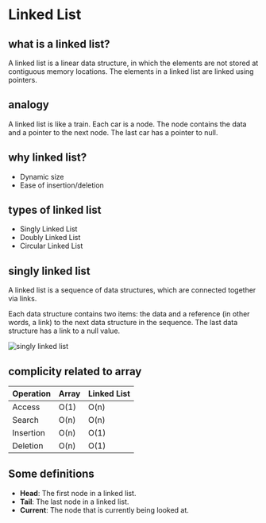 # Linked List

## what is a linked list?

A linked list is a linear data structure, in which the elements are not stored at contiguous memory locations. The elements in a linked list are linked using pointers.

## analogy

A linked list is like a train. Each car is a node. The node contains the data and a pointer to the next node. The last car has a pointer to null.

## why linked list?

- Dynamic size
- Ease of insertion/deletion

## types of linked list

- Singly Linked List
- Doubly Linked List
- Circular Linked List

## singly linked list

A linked list is a sequence of data structures, which are connected together via links.

Each data structure contains two items: the data and a reference (in other words, a link) to the next data structure in the sequence. The last data structure has a link to a null value.

![singly linked list](https://www.tutorialspoint.com/data_structures_algorithms/images/linked_list.jpg)

## complicity related to array

| Operation | Array | Linked List |
|-----------|-------|-------------|
| Access    | O(1)  | O(n)        |
| Search    | O(n)  | O(n)        |
| Insertion | O(n)  | O(1)        |
| Deletion  | O(n)  | O(1)        |



## Some definitions

- **Head**: The first node in a linked list.
- **Tail**: The last node in a linked list.
- **Current**: The node that is currently being looked at.